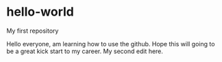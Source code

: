# hello-world
My first repository

Hello everyone, am learning how to use the github. Hope this will going to be a great kick start to my career.
My second edit here.
